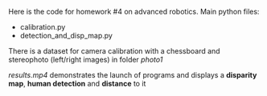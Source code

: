 Here is the code for homework #4 on advanced robotics.
Main python files:
- calibration.py
- detection_and_disp_map.py

There is a dataset for camera calibration with a chessboard and stereophoto (left/right images) in folder *photo1*

*results.mp4* demonstrates the launch of programs and displays a **disparity map**, **human detection** and **distance** to it
